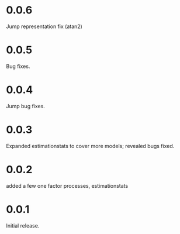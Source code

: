 # 0.0.6
Jump representation fix (atan2)

# 0.0.5
Bug fixes.

# 0.0.4
Jump bug fixes.

# 0.0.3
Expanded estimationstats to cover more models; revealed bugs fixed.

# 0.0.2
added a few one factor processes, estimationstats

# 0.0.1
Initial release.
